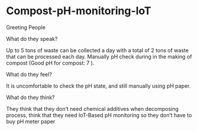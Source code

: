 # Compost-pH-monitoring-IoT

Greeting People 

What do they speak?

Up to 5 tons of waste can be collected a day with a total of 2 tons of waste that can be processed each day.
Manually pH check during in the making of compost (Good pH for compost: 7 ).

What do they feel?

It is uncomfortable to check the pH state, and still manually using pH paper.

What do they think?

They think that they don’t need chemical additives when decomposing process, think that they need IoT-Based pH monitoring so they don’t have to buy pH meter paper
